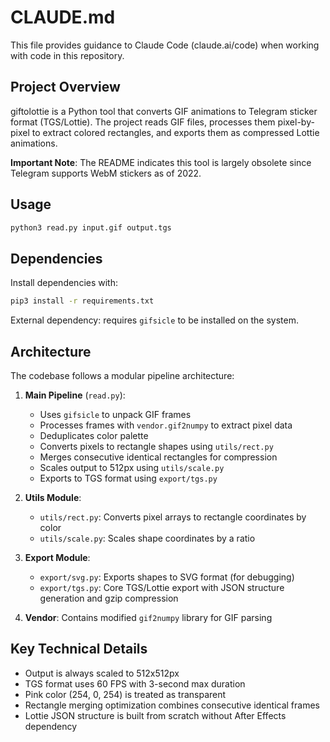 # CLAUDE.md

This file provides guidance to Claude Code (claude.ai/code) when working with code in this repository.

## Project Overview

giftolottie is a Python tool that converts GIF animations to Telegram sticker format (TGS/Lottie). The project reads GIF files, processes them pixel-by-pixel to extract colored rectangles, and exports them as compressed Lottie animations.

**Important Note**: The README indicates this tool is largely obsolete since Telegram supports WebM stickers as of 2022.

## Usage

```bash
python3 read.py input.gif output.tgs
```

## Dependencies

Install dependencies with:
```bash
pip3 install -r requirements.txt
```

External dependency: requires `gifsicle` to be installed on the system.

## Architecture

The codebase follows a modular pipeline architecture:

1. **Main Pipeline** (`read.py`): 
   - Uses `gifsicle` to unpack GIF frames
   - Processes frames with `vendor.gif2numpy` to extract pixel data
   - Deduplicates color palette
   - Converts pixels to rectangle shapes using `utils/rect.py`
   - Merges consecutive identical rectangles for compression
   - Scales output to 512px using `utils/scale.py`
   - Exports to TGS format using `export/tgs.py`

2. **Utils Module**:
   - `utils/rect.py`: Converts pixel arrays to rectangle coordinates by color
   - `utils/scale.py`: Scales shape coordinates by a ratio

3. **Export Module**:
   - `export/svg.py`: Exports shapes to SVG format (for debugging)
   - `export/tgs.py`: Core TGS/Lottie export with JSON structure generation and gzip compression

4. **Vendor**: Contains modified `gif2numpy` library for GIF parsing

## Key Technical Details

- Output is always scaled to 512x512px
- TGS format uses 60 FPS with 3-second max duration
- Pink color (254, 0, 254) is treated as transparent
- Rectangle merging optimization combines consecutive identical frames
- Lottie JSON structure is built from scratch without After Effects dependency